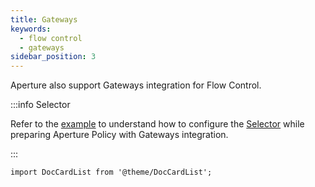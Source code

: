 ```yaml
---
title: Gateways
keywords:
  - flow control
  - gateways
sidebar_position: 3
---
```


Aperture also support Gateways integration for Flow Control.

:::info Selector

Refer to the [example](/concepts/flow-control/selector.md#gateways-integration)
to understand how to configure the
[Selector](/concepts/flow-control/selector.md) while preparing Aperture Policy
with Gateways integration.

:::

```mdx-code-block
import DocCardList from '@theme/DocCardList';
```

<DocCardList />
